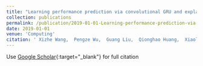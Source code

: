 ```yaml
---
title: "Learning performance prediction via convolutional GRU and explainable neural networks in e-learning environments"
collection: publications
permalink: /publication/2019-01-01-Learning-performance-prediction-via-convolutional-GRU-and-explainable-neural-networks-in-e-learning-environments
date: 2019-01-01
venue: 'Computing'
citation: ' Xizhe Wang,  Pengze Wu,  Guang Liu,  Qionghao Huang,  Xiaoling Hu,  Haijiao Xu, &quot;Learning performance prediction via convolutional GRU and explainable neural networks in e-learning environments.&quot; Computing, 2019.'
---
```

Use [Google Scholar](https://scholar.google.com/scholar?q=Learning+performance+prediction+via+convolutional+GRU+and+explainable+neural+networks+in+e+learning+environments){:target="_blank"} for full citation